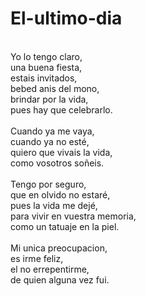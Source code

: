 # El-ultimo-dia
</br>
Yo lo tengo claro,</br>
una buena fiesta,</br>
estais invitados,</br>
bebed anis del mono,</br>
brindar por la vida,</br>
pues hay que celebrarlo.</br>
</br>
Cuando ya me vaya,</br>
cuando ya no esté,</br>
quiero que vivais la vida,</br>
como vosotros soñeis.</br>
</br>
Tengo por seguro,</br>
que en olvido no estaré,</br>
pues la vida me dejé,</br>
para vivir en vuestra memoria,</br>
como un tatuaje en la piel.</br>
</br>
Mi unica preocupacion,</br>
es irme feliz,</br>
el no errepentirme,</br>
de quien alguna vez fui.</br>
